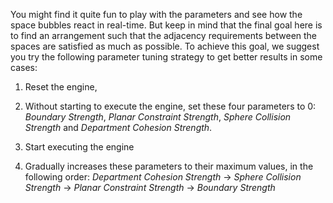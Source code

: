 You might find it quite fun to play with the parameters and see how the space bubbles react in real-time. But keep in mind that the final goal here is to find an arrangement such that the adjacency requirements between the spaces are satisfied as much as possible. To achieve this goal, we suggest you try the following parameter tuning strategy to get better results in some cases:

1. Reset the engine, 
 
2. Without starting to execute the engine, set these four parameters to 0: *Boundary Strength*, *Planar Constraint Strength*, *Sphere Collision Strength* and *Department Cohesion Strength*.

3. Start executing the engine
   
4. Gradually increases these parameters to their maximum values, in the following order: *Department Cohesion Strength* → *Sphere Collision Strength* → *Planar Constraint Strength* → *Boundary Strength*